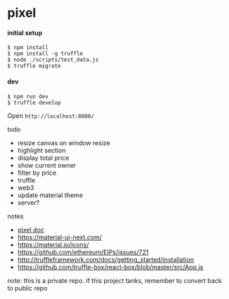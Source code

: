# pixel

#### initial setup

```
$ npm install
$ npm install -g truffle
$ node ./scripts/test_data.js
$ truffle migrate
```

#### dev

```
$ npm run dev
$ truffle develop
```

Open `http://localhost:8080/`


todo

* resize canvas on window resize
* highlight section
* display total price
* show current owner
* filter by price
* truffle
* web3
* update material theme
* server?

notes

* [pixel doc](https://docs.google.com/document/d/1wItSPEcXBqN1iwTlEV7A5rPlsc8y48I79SDCXM94CJc/edit?ts=5a610857)
* https://material-ui-next.com/
* https://material.io/icons/
* https://github.com/ethereum/EIPs/issues/721
* http://truffleframework.com/docs/getting_started/installation
* https://github.com/truffle-box/react-box/blob/master/src/App.js

note: this is a private repo. if this project tanks, remember to convert back to public repo
